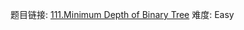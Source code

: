 题目链接: [111.Minimum Depth of Binary Tree][1]
难度: Easy

[1]: https://leetcode.com/problems/minimum-depth-of-binary-tree/